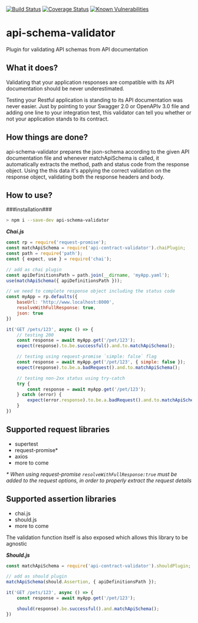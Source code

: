 [![Build Status](https://travis-ci.org/Zooz/api-schema-validator.svg?branch=master)](https://travis-ci.org/Zooz/api-schema-validator)
[![Coverage Status](https://coveralls.io/repos/github/Zooz/api-schema-validator/badge.svg?branch=master)](https://coveralls.io/github/Zooz/api-schema-validator?branch=master)
[![Known Vulnerabilities](https://snyk.io/test/github/Zooz/api-schema-validator/badge.svg?targetFile=package.json)](https://snyk.io/test/github/Zooz/api-schema-validator?targetFile=package.json)

# api-schema-validator
Plugin for validating API schemas from API documentation

## What it does?
Validating that your application responses are compatible with its 
API documentation should be never underestimated.

Testing your Restful application is standing to its API documentation was never easier. 
Just by pointing to your Swagger 2.0 or OpenAPIv 3.0 file and adding one line to your integration test,
 this validator can tell you whether or not your application stands to its contract.

## How things are done?
api-schema-validator prepares the json-schema according to the given API documentation file 
and whenever matchApiSchema is called, it automatically extracts the method, path and status code 
from the response object. Using the this data it's applying the correct validation on the 
response object, validating both the response headers and body.

## How to use?
###installation###
```bash
> npm i --save-dev api-schema-validator
```

***Chai.js***
```js
const rp = require('request-promise');
const matchApiSchema = require('api-contract-validator').chaiPlugin;
const path = require('path');
const { expect, use } = require('chai');

// add as chai plugin
const apiDefinitionsPath = path.join(__dirname, 'myApp.yaml');
use(matchApiSchema({ apiDefinitionsPath }));

// we need to complete response object including the status code
const myApp = rp.defaults({
    baseUrl: 'http://www.localhost:8000',
    resolveWithFullResponse: true,
    json: true
})

it('GET /pets/123', async () => {
    // testing 200
    const response = await myApp.get('/pet/123');
    expect(response).to.be.successful().and.to.matchApiSchema();

    // testing using request-promise `simple: false` flag
    const response = await myApp.get('/pet/123', { simple: false });
    expect(response).to.be.a.badRequest().and.to.matchApiSchema();

    // testing non-2xx status using try-catch
    try {
        const response = await myApp.get('/pet/123');
    } catch (error) {
        expect(error.response).to.be.a.badRequest().and.to.matchApiSchema();
    }
})
```

## Supported request libraries
- supertest
- request-promise*
- axios
- more to come

*\* When using request-promise `resolveWithFullResponse:true` must be added to the request options, in order to properly extract the request details*

## Supported assertion libraries
- chai.js
- should.js
- more to come

The validation function itself is also exposed which allows this library to be agnostic


***Should.js***
```js
const matchApiSchema = require('api-contract-validator').shouldPlugin;

// add as should plugin
matchApiSchema(should.Assertion, { apiDefinitionsPath });

it('GET /pets/123', async () => {
    const response = await myApp.get('/pet/123');

    should(response).be.successful().and.matchApiSchema();
})
```